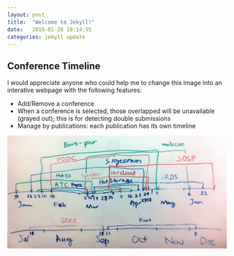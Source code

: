 ```yaml
---
layout: post
title:  "Welcome to Jekyll!"
date:   2015-01-26 18:14:55
categories: jekyll update
---
```

<h2>Conference Timeline</h2>
 <p>I would appreciate anyone who could help me to change this image into an interative webpage with the following features:
	<ul>
	  <li>Add/Remove a conference</li>
	  <li>When a conference is selected, those overlapped will be unavailable (grayed out); this is for detecting double submissions</li>
	  <li>Manage by publications: each publication has its own timeline</li>
	</ul>
 </p>
 
![timeline](/img/cfptimeline.jpg)
